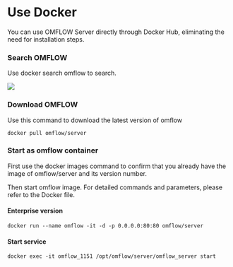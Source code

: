
# Use Docker

You can use OMFLOW Server directly through Docker Hub, eliminating the need for installation steps.

### Search OMFLOW

Use docker search omflow to search.

![](https://syscomgo.com/wp-content/uploads/2023/11/OMFLOW_3-5_1.png)

### Download OMFLOW


Use this command to download the latest version of omflow

```
docker pull omflow/server
```

### Start as omflow container

First use the docker images command to confirm that you already have the image of omflow/server and its version number.

Then start omflow image. For detailed commands and parameters, please refer to the Docker file.


#### Enterprise version

```
docker run --name omflow -it -d -p 0.0.0.0:80:80 omflow/server
```

#### Start service

```
docker exec -it omflow_1151 /opt/omflow/server/omflow_server start
```
